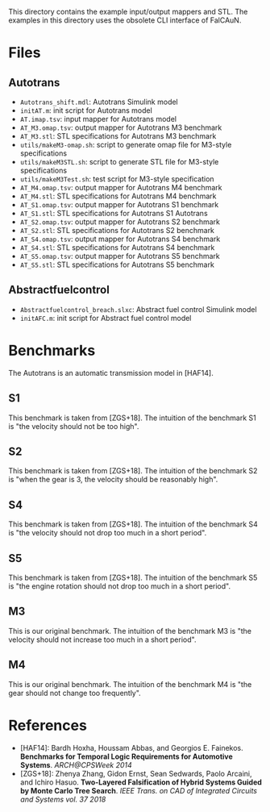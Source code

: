 This directory contains the example input/output mappers and STL. The examples in this directory uses the obsolete CLI interface of FalCAuN.

Files
=====

Autotrans
---------

- `Autotrans_shift.mdl`: Autotrans Simulink model
- `initAT.m`: init script for Autotrans model
- `AT.imap.tsv`: input mapper for Autotrans model
- `AT_M3.omap.tsv`: output mapper for Autotrans M3 benchmark
- `AT_M3.stl`: STL specifications for Autotrans M3 benchmark
- `utils/makeM3-omap.sh`: script to generate omap file for M3-style specifications
- `utils/makeM3STL.sh`: script to generate STL file for M3-style specifications
- `utils/makeM3Test.sh`: test script for M3-style specification
- `AT_M4.omap.tsv`: output mapper for Autotrans M4 benchmark
- `AT_M4.stl`: STL specifications for Autotrans M4 benchmark
- `AT_S1.omap.tsv`: output mapper for Autotrans S1 benchmark
- `AT_S1.stl`: STL specifications for Autotrans S1 Autotrans
- `AT_S2.omap.tsv`: output mapper for Autotrans S2 benchmark
- `AT_S2.stl`: STL specifications for Autotrans S2 benchmark
- `AT_S4.omap.tsv`: output mapper for Autotrans S4 benchmark
- `AT_S4.stl`: STL specifications for Autotrans S4 benchmark
- `AT_S5.omap.tsv`: output mapper for Autotrans S5 benchmark
- `AT_S5.stl`: STL specifications for Autotrans S5 benchmark

Abstractfuelcontrol
-------------------

- `Abstractfuelcontrol_breach.slxc`: Abstract fuel control Simulink model
- `initAFC.m`: init script for Abstract fuel control model

Benchmarks
==========

The Autotrans is an automatic transmission model in [HAF14]. 

S1
--

This benchmark is taken from [ZGS+18].
The intuition of the benchmark S1 is "the velocity should not be too high".

S2
--

This benchmark is taken from [ZGS+18].
The intuition of the benchmark S2 is "when the gear is 3, the velocity should be reasonably high".

S4
--

This benchmark is taken from [ZGS+18].
The intuition of the benchmark S4 is "the velocity should not drop too much in a short period".

S5
--

This benchmark is taken from [ZGS+18].
The intuition of the benchmark S5 is "the engine rotation should not drop too much in a short period".

M3
--

This is our original benchmark.
The intuition of the benchmark M3 is "the velocity should not increase too much in a short period".

M4
--

This is our original benchmark.
The intuition of the benchmark M4 is "the gear should not change too frequently".

References
==========

- [HAF14]: Bardh Hoxha, Houssam Abbas, and Georgios E. Fainekos. **Benchmarks for Temporal Logic Requirements for Automotive Systems**. *ARCH@CPSWeek 2014*
- [ZGS+18]: Zhenya Zhang, Gidon Ernst, Sean Sedwards, Paolo Arcaini, and Ichiro Hasuo. **Two-Layered Falsification of Hybrid Systems Guided by Monte Carlo Tree Search**. *IEEE Trans. on CAD of Integrated Circuits and Systems vol. 37 2018*
